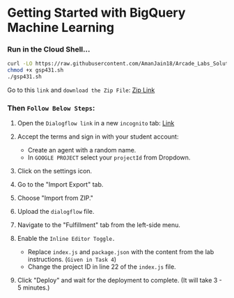 # Getting Started with BigQuery Machine Learning
### Run in the Cloud Shell...

```bash
curl -LO https://raw.githubusercontent.com/AmanJain18/Arcade_Labs_Solutions/main/Aug_Week2_Skill_Badges/2.%20Create%20ML%20Models%20with%20BigQuery%20ML/files/gsp431.sh
chmod +x gsp431.sh
./gsp431.sh
```

Go to this `link` and `download the Zip File`: [Zip Link](https://github.com/AmanJain18/Arcade_Labs_Solutions/blob/main/Aug_Week2_Skill_Badges/2.%20Create%20ML%20Models%20with%20BigQuery%20ML/files/dialogflow.zip)
### Then `Follow Below Steps`:
1. Open the `Dialogflow link` in a new `incognito` tab: [Link](http://dialogflow.cloud.google.com/)

2. Accept the terms and sign in with your student account:
   - Create an agent with a random name.
   - In `GOOGLE PROJECT` select your `projectId` from Dropdown.

3. Click on the settings icon.

4. Go to the "Import Export" tab.

5. Choose "Import from ZIP."

6. Upload the `dialogflow` file.

7. Navigate to the "Fulfillment" tab from the left-side menu.

8. Enable the `Inline Editor Toggle.`
   - Replace `index.js` and `package.json` with the content from the lab instructions. (`Given in Task 4`)
   - Change the project ID in line 22 of the `index.js` file.

9. Click "Deploy" and wait for the deployment to complete. (It will take 3 - 5 minutes.)
